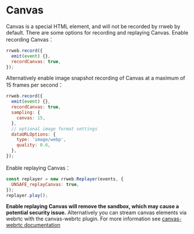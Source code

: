 # Canvas
Canvas is a special HTML element, and will not be recorded by rrweb by default.
There are some options for recording and replaying Canvas.
Enable recording Canvas：
```js
rrweb.record({
  emit(event) {},
  recordCanvas: true,
});
```
Alternatively enable image snapshot recording of Canvas at a maximum of 15 frames per second：
```js
rrweb.record({
  emit(event) {},
  recordCanvas: true,
  sampling: {
    canvas: 15,
  },
  // optional image format settings
  dataURLOptions: {
    type: 'image/webp',
    quality: 0.6,
  },
});
```

Enable replaying Canvas：
```js
const replayer = new rrweb.Replayer(events, {
  UNSAFE_replayCanvas: true,
});
replayer.play();
```
**Enable replaying Canvas will remove the sandbox, which may cause a potential security issue.**
Alternatively you can stream canvas elements via webrtc with the canvas-webrtc plugin.
For more information see [canvas-webrtc documentation](../../packages/rrweb/src/plugins/canvas-webrtc/Readme.md)
